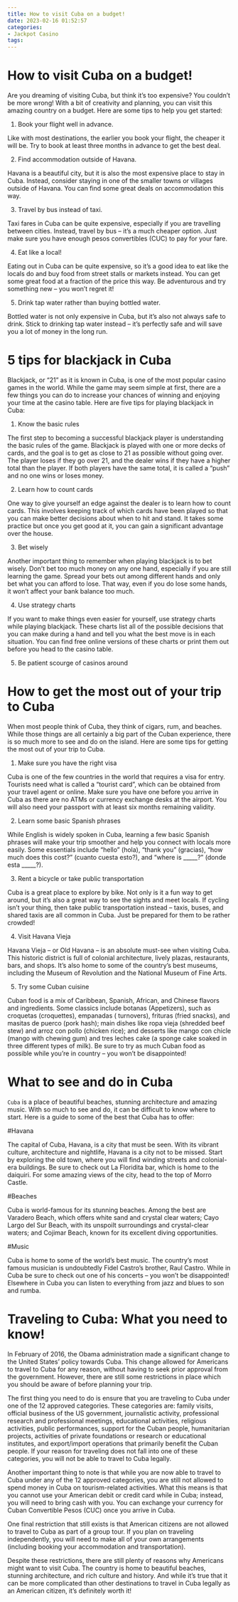 ```yaml
---
title: How to visit Cuba on a budget!
date: 2023-02-16 01:52:57
categories:
- Jackpot Casino
tags:
---
```



#  How to visit Cuba on a budget!

Are you dreaming of visiting Cuba, but think it’s too expensive? You couldn’t be more wrong! With a bit of creativity and planning, you can visit this amazing country on a budget. Here are some tips to help you get started:

1. Book your flight well in advance.

Like with most destinations, the earlier you book your flight, the cheaper it will be. Try to book at least three months in advance to get the best deal.

2. Find accommodation outside of Havana.

Havana is a beautiful city, but it is also the most expensive place to stay in Cuba. Instead, consider staying in one of the smaller towns or villages outside of Havana. You can find some great deals on accommodation this way.

3. Travel by bus instead of taxi.

Taxi fares in Cuba can be quite expensive, especially if you are travelling between cities. Instead, travel by bus – it’s a much cheaper option. Just make sure you have enough pesos convertibles (CUC) to pay for your fare.

4. Eat like a local!

Eating out in Cuba can be quite expensive, so it’s a good idea to eat like the locals do and buy food from street stalls or markets instead. You can get some great food at a fraction of the price this way. Be adventurous and try something new – you won’t regret it!

5. Drink tap water rather than buying bottled water.

Bottled water is not only expensive in Cuba, but it’s also not always safe to drink. Stick to drinking tap water instead – it’s perfectly safe and will save you a lot of money in the long run.

#  5 tips for blackjack in Cuba

Blackjack, or “21” as it is known in Cuba, is one of the most popular casino games in the world. While the game may seem simple at first, there are a few things you can do to increase your chances of winning and enjoying your time at the casino table. Here are five tips for playing blackjack in Cuba:

1. Know the basic rules

The first step to becoming a successful blackjack player is understanding the basic rules of the game. Blackjack is played with one or more decks of cards, and the goal is to get as close to 21 as possible without going over. The player loses if they go over 21, and the dealer wins if they have a higher total than the player. If both players have the same total, it is called a “push” and no one wins or loses money.

2. Learn how to count cards

One way to give yourself an edge against the dealer is to learn how to count cards. This involves keeping track of which cards have been played so that you can make better decisions about when to hit and stand. It takes some practice but once you get good at it, you can gain a significant advantage over the house.

3. Bet wisely

Another important thing to remember when playing blackjack is to bet wisely. Don’t bet too much money on any one hand, especially if you are still learning the game. Spread your bets out among different hands and only bet what you can afford to lose. That way, even if you do lose some hands, it won’t affect your bank balance too much.

4. Use strategy charts

If you want to make things even easier for yourself, use strategy charts while playing blackjack. These charts list all of the possible decisions that you can make during a hand and tell you what the best move is in each situation. You can find free online versions of these charts or print them out before you head to the casino table.

5. Be patient
 scourge of casinos around

#  How to get the most out of your trip to Cuba

When most people think of Cuba, they think of cigars, rum, and beaches. While those things are all certainly a big part of the Cuban experience, there is so much more to see and do on the island. Here are some tips for getting the most out of your trip to Cuba.

1. Make sure you have the right visa

Cuba is one of the few countries in the world that requires a visa for entry. Tourists need what is called a “tourist card”, which can be obtained from your travel agent or online. Make sure you have one before you arrive in Cuba as there are no ATMs or currency exchange desks at the airport. You will also need your passport with at least six months remaining validity.

2. Learn some basic Spanish phrases

While English is widely spoken in Cuba, learning a few basic Spanish phrases will make your trip smoother and help you connect with locals more easily. Some essentials include “hello” (hola), “thank you” (gracias), “how much does this cost?” (cuanto cuesta esto?), and “where is _____?” (donde esta _____?).

3. Rent a bicycle or take public transportation

Cuba is a great place to explore by bike. Not only is it a fun way to get around, but it’s also a great way to see the sights and meet locals. If cycling isn’t your thing, then take public transportation instead – taxis, buses, and shared taxis are all common in Cuba. Just be prepared for them to be rather crowded!

4. Visit Havana Vieja

Havana Vieja – or Old Havana – is an absolute must-see when visiting Cuba. This historic district is full of colonial architecture, lively plazas, restaurants, bars, and shops. It’s also home to some of the country’s best museums, including the Museum of Revolution and the National Museum of Fine Arts.

5. Try some Cuban cuisine

Cuban food is a mix of Caribbean, Spanish, African, and Chinese flavors and ingredients. Some classics include botanas (Appetizers), such as croquetas (croquettes), empanadas ( turnovers), frituras (fried snacks), and masitas de puerco (pork hash); main dishes like ropa vieja (shredded beef stew) and arroz con pollo (chicken rice); and desserts like mango con chicle (mango with chewing gum) and tres leches cake (a sponge cake soaked in three different types of milk). Be sure to try as much Cuban food as possible while you’re in country – you won’t be disappointed!

#  What to see and do in Cuba

`Cuba` is a place of beautiful beaches, stunning architecture and amazing music. With so much to see and do, it can be difficult to know where to start. Here is a guide to some of the best that Cuba has to offer:

#Havana

The capital of Cuba, Havana, is a city that must be seen. With its vibrant culture, architecture and nightlife, Havana is a city not to be missed. Start by exploring the old town, where you will find winding streets and colonial-era buildings. Be sure to check out La Floridita bar, which is home to the daiquiri. For some amazing views of the city, head to the top of Morro Castle.

#Beaches

Cuba is world-famous for its stunning beaches. Among the best are Varadero Beach, which offers white sand and crystal clear waters; Cayo Largo del Sur Beach, with its unspoilt surroundings and crystal-clear waters; and Cojimar Beach, known for its excellent diving opportunities.

#Music

Cuba is home to some of the world’s best music. The country’s most famous musician is undoubtedly Fidel Castro’s brother, Raul Castro. While in Cuba be sure to check out one of his concerts – you won’t be disappointed! Elsewhere in Cuba you can listen to everything from jazz and blues to son and rumba.

#  Traveling to Cuba: What you need to know!

In February of 2016, the Obama administration made a significant change to the United States’ policy towards Cuba. This change allowed for Americans to travel to Cuba for any reason, without having to seek prior approval from the government. However, there are still some restrictions in place which you should be aware of before planning your trip.

The first thing you need to do is ensure that you are traveling to Cuba under one of the 12 approved categories. These categories are: family visits, official business of the US government, journalistic activity, professional research and professional meetings, educational activities, religious activities, public performances, support for the Cuban people, humanitarian projects, activities of private foundations or research or educational institutes, and export/import operations that primarily benefit the Cuban people. If your reason for traveling does not fall into one of these categories, you will not be able to travel to Cuba legally.

Another important thing to note is that while you are now able to travel to Cuba under any of the 12 approved categories, you are still not allowed to spend money in Cuba on tourism-related activities. What this means is that you cannot use your American debit or credit card while in Cuba; instead, you will need to bring cash with you. You can exchange your currency for Cuban Convertible Pesos (CUC) once you arrive in Cuba.

One final restriction that still exists is that American citizens are not allowed to travel to Cuba as part of a group tour. If you plan on traveling independently, you will need to make all of your own arrangements (including booking your accommodation and transportation).

Despite these restrictions, there are still plenty of reasons why Americans might want to visit Cuba. The country is home to beautiful beaches, stunning architecture, and rich culture and history. And while it’s true that it can be more complicated than other destinations to travel in Cuba legally as an American citizen, it’s definitely worth it!